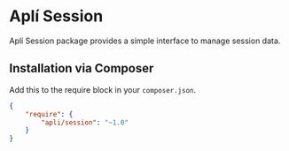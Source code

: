 # Aplí Session
       
Aplí Session package provides a simple interface to manage session data.

## Installation via Composer

Add this to the require block in your `composer.json`.

``` json
{
    "require": {
        "apli/session": "~1.0"
    }
}
```
